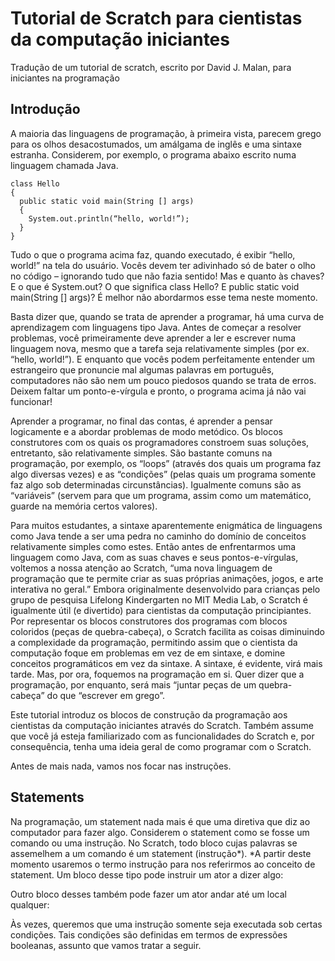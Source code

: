 # Tutorial de Scratch para cientistas da computação iniciantes
Tradução de um tutorial de scratch, escrito por David J. Malan, para iniciantes na programação

## Introdução
A maioria das linguagens de programação, à primeira vista, parecem grego para os olhos desacostumados, um amálgama de inglês e uma sintaxe estranha. Considerem, por exemplo, o programa abaixo escrito numa linguagem chamada Java.

```
class Hello
{
  public static void main(String [] args)
  {
    System.out.println(“hello, world!”);
  }
}
```

Tudo o que o programa acima faz, quando executado, é exibir “hello, world!” na tela do usuário. Vocês devem ter adivinhado só de bater o olho no código – ignorando tudo que não fazia sentido! Mas e quanto às chaves? E o que é System.out? O que significa class Hello? E public static void main(String [] args)? É melhor não abordarmos esse tema neste momento.

Basta dizer que, quando se trata de aprender a programar, há uma curva de aprendizagem com linguagens tipo Java. Antes de começar a resolver problemas, você primeiramente deve aprender a ler e escrever numa linguagem nova, mesmo que a tarefa seja relativamente simples (por ex. “hello, world!”). E enquanto que vocês podem perfeitamente entender um estrangeiro que pronuncie mal algumas palavras em português, computadores não são nem um pouco piedosos quando se trata de erros. Deixem faltar um ponto-e-vírgula e pronto, o programa acima já não vai funcionar!

Aprender a programar, no final das contas, é aprender a pensar logicamente e a abordar problemas de modo metódico. Os blocos construtores com os quais os programadores constroem suas soluções, entretanto, são relativamente simples. São bastante comuns na programação, por exemplo, os “loops” (através dos quais um programa faz algo diversas vezes) e as “condições” (pelas quais um programa somente faz algo sob determinadas circunstâncias). Igualmente comuns são as “variáveis” (servem para que um programa, assim como um matemático, guarde na memória certos valores).

Para muitos estudantes, a sintaxe aparentemente enigmática de linguagens como Java tende a ser uma pedra no caminho do domínio de conceitos relativamente simples como estes. Então antes de enfrentarmos uma linguagem como Java, com as suas chaves e seus pontos-e-vírgulas, voltemos a nossa atenção ao Scratch, “uma nova linguagem de programação que te permite criar as suas próprias animações, jogos, e arte interativa no geral.” Embora originalmente desenvolvido para crianças pelo grupo de pesquisa Lifelong Kindergarten no MIT Media Lab, o Scratch é igualmente útil (e divertido) para cientistas da computação principiantes. Por representar os blocos construtores dos programas com blocos coloridos (peças de quebra-cabeça), o Scratch facilita as coisas diminuindo a complexidade da programação, permitindo assim que o cientista da computação foque em problemas em vez de em sintaxe, e domine conceitos programáticos em vez da sintaxe. A sintaxe, é evidente, virá mais tarde. Mas, por ora, foquemos na programação em si. Quer dizer que a programação, por enquanto, será mais “juntar peças de um quebra-cabeça” do que “escrever em grego”.

Este tutorial introduz os blocos de construção da programação aos cientistas da computação iniciantes através do Scratch. Também assume que você já esteja familiarizado com as funcionalidades do Scratch e, por consequência, tenha uma ideia geral de como programar com o Scratch.

Antes de mais nada, vamos nos focar nas instruções. 

## Statements

Na programação, um statement nada mais é que uma diretiva que diz ao computador para fazer algo. Considerem o statement como se fosse um comando ou uma instrução. No Scratch, todo bloco cujas palavras se assemelhem a um comando é um statement (instrução*).
*A partir deste momento usaremos o termo instrução para nos referirmos ao conceito de statement.
Um bloco desse tipo pode instruir um ator a dizer algo:
 

Outro bloco desses também pode fazer um ator andar até um local qualquer:
  
Às vezes, queremos que uma instrução somente seja executada sob certas condições. Tais condições são definidas em termos de expressões booleanas, assunto que vamos tratar a seguir.
